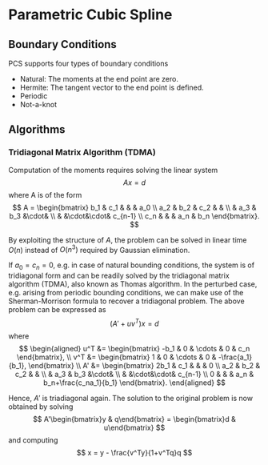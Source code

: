 # Parametric Cubic Spline #

## Boundary Conditions ##
PCS supports four types of boundary conditions
- Natural: The moments at the end point are zero.
- Hermite: The tangent vector to the end point is defined.
- Periodic
- Not-a-knot

## Algorithms ##

### Tridiagonal Matrix Algorithm (TDMA) ###
Computation of the moments requires solving the linear system
$$
Ax = d
$$
where A is of the form
$$
A = 
\begin{bmatrix}
  b_1 & c_1 &     &     & a_0     \\ 
  a_2 & b_2 & c_2 &     &         \\
      & a_3 & b_3 &\cdot&         \\
      &     &\cdot&\cdot& c_{n-1} \\
  c_n &     &     & a_n & b_n
\end{bmatrix}.
$$

By exploiting the structure of $A$, the problem can be solved in linear time $O(n)$ instead of $O(n^3)$ required by Gaussian elimination. 

If $a_0=c_n=0$, e.g. in case of natural bounding conditions, the system is of tridiagonal form and can be readily solved by the tridiagonal matrix algorithm (TDMA), also known as Thomas algorithm. In the perturbed case, e.g. arising from periodic bounding conditions, we can make use of the Sherman-Morrison formula to recover a tridiagonal problem. The above problem can be expressed as
$$
(A'+uv^T)x=d
$$
where
$$
\begin{aligned}
u^T &= \begin{bmatrix} -b_1 & 0 & \cdots & 0 & c_n \end{bmatrix}, \\
v^T &= \begin{bmatrix} 1 & 0 & \cdots & 0 & -\frac{a_1}{b_1}, \end{bmatrix} \\
A'  &= \begin{bmatrix}
  2b_1 & c_1 &     &     & 0       \\ 
  a_2  & b_2 & c_2 &     &         \\
       & a_3 & b_3 &\cdot&         \\
       &     &\cdot&\cdot& c_{n-1} \\
  0    &     &     & a_n & b_n+\frac{c_na_1}{b_1}
\end{bmatrix}.
\end{aligned}
$$

Hence, $A'$ is triadiagonal again. The solution to the original problem is now obtained by solving 
$$
A'\begin{bmatrix}y & q\end{bmatrix} = \begin{bmatrix}d & u\end{bmatrix}
$$
and computing
$$
x = y - \frac{v^Ty}{1+v^Tq}q
$$